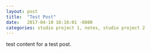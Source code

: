 ```yaml
---
layout: post
title:  "Test Post"
date:   2017-04-10 16:16:01 -0800
categories: studio project 1, notes, studio project 2
---
```


test content for a test post.
